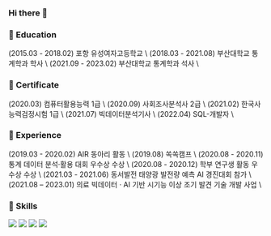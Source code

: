 ### Hi there 👋

### 🔭 Education
(2015.03 - 2018.02) 포항 유성여자고등학교 \\
(2018.03 - 2021.08) 부산대학교 통계학과 학사 \\
(2021.09 - 2023.02) 부산대학교 통계학과 석사 \\

### 🌱 Certificate
(2020.03) 컴퓨터활용능력 1급 \\
(2020.09) 사회조사분석사 2급 \\ 
(2021.02) 한국사능력검정시험 1급 \\
(2021.07) 빅데이터분석기사 \\
(2022.04) SQL-개발자 \\

### 👯 Experience
(2019.03 - 2020.02) AIR 동아리 활동 \\
(2019.08) 쏙쏙캠프 \\
(2020.08 - 2020.11) 통계 데이터 분석·활용 대회 우수상 수상 \\
(2020.08 - 2020.12) 학부 연구생 활동 우수상 수상 \\
(2021.03 - 2021.06) 동서발전 태양광 발전량 예측 AI 경진대회 참가 \\
(2021.08 – 2023.01) 의료 빅데이터 · AI 기반 시기능 이상 조기 발견 기술 개발 사업 \\

### 🤔 Skills
<img src="https://img.shields.io/badge/#276DC3-3178C6?style=flat&logo=#276DC3&logoColor=white"/>
<img src="https://img.shields.io/badge/#3776AB-3178C6?style=flat&logo=#3776AB&logoColor=white"/>
<img src="https://img.shields.io/badge/#4479A1-3178C6?style=flat&logo=#4479A1&logoColor=white"/>

<img src="https://img.shields.io/badge/#000000-3178C6?style=flat&logo=#000000&logoColor=white"/>



<!--
**Lee-Eun-Ju/Lee-Eun-Ju** is a ✨ _special_ ✨ repository because its `README.md` (this file) appears on your GitHub profile.

Here are some ideas to get you started:

- 🔭 I’m currently working on ...
- 🌱 I’m currently learning ...
- 👯 I’m looking to collaborate on ...
- 🤔 I’m looking for help with ...
- 💬 Ask me about ...
- 📫 How to reach me: ...
- 😄 Pronouns: ...
- ⚡ Fun fact: ...
-->

